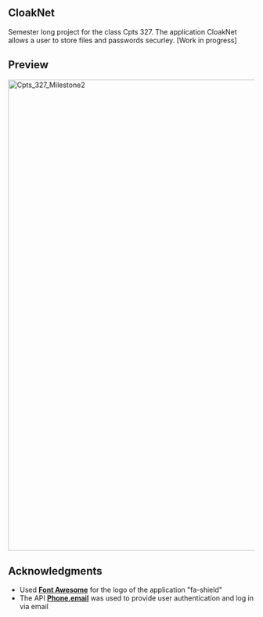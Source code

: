 ## CloakNet
Semester long project for the class Cpts 327. The application CloakNet allows a user to store files and passwords securley. [Work in progress]

## Preview
<img width="960" alt="Cpts_327_Milestone2" src="https://github.com/user-attachments/assets/6c2ff106-a165-46c5-93fc-50ff27937722">

## Acknowledgments
- Used **[Font Awesome](https://fontawesome.com/)** for the logo of the application "fa-shield"
- The API **[Phone.email](https://www.phone.email/)** was used to provide user authentication and log in via email
